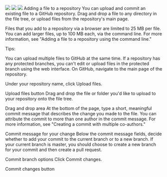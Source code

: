 ![](https://i.imgur.com/sQkflio.png)
![](https://i.imgur.com/jlXpV6d.png)
![](https://i.imgur.com/Q2YyX7V.png)
Adding a file to a repository
You can upload and commit an existing file to a GitHub repository. Drag and drop a file to any directory in the file tree, or upload files from the repository's main page.

Files that you add to a repository via a browser are limited to 25 MB per file. You can add larger files, up to 100 MB each, via the command line. For more information, see "Adding a file to a repository using the command line."

Tips:

You can upload multiple files to GitHub at the same time.
If a repository has any protected branches, you can't edit or upload files in the protected branch using the web interface.
On GitHub, navigate to the main page of the repository.

Under your repository name, click Upload files.

Upload files button
Drag and drop the file or folder you'd like to upload to your repository onto the file tree.

Drag and drop area
At the bottom of the page, type a short, meaningful commit message that describes the change you made to the file. You can attribute the commit to more than one author in the commit message. For more information, see "Creating a commit with multiple co-authors."

Commit message for your change
Below the commit message fields, decide whether to add your commit to the current branch or to a new branch. If your current branch is master, you should choose to create a new branch for your commit and then create a pull request.

Commit branch options
Click Commit changes.

Commit changes button